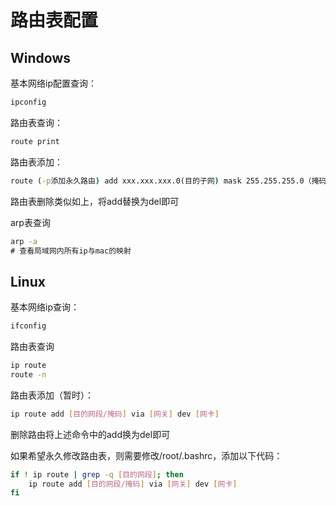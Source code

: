 # 路由表配置

## Windows

基本网络ip配置查询：

```cmd
ipconfig
```

路由表查询：

```cmd
route print
```

路由表添加：

```cmd
route (-p添加永久路由) add xxx.xxx.xxx.0(目的子网) mask 255.255.255.0（掩码） xxx.xxx.xxx.xxx（网关）
```

路由表删除类似如上，将add替换为del即可

arp表查询

```cmd
arp -a
# 查看局域网内所有ip与mac的映射
```

## Linux

基本网络ip查询：

```bash
ifconfig
```

路由表查询

```bash
ip route
route -n
```

路由表添加（暂时）：

```bash
ip route add [目的网段/掩码] via [网关] dev [网卡]
```

删除路由将上述命令中的add换为del即可

如果希望永久修改路由表，则需要修改/root/.bashrc，添加以下代码：

```bash
if ! ip route | grep -q [目的网段]; then
    ip route add [目的网段/掩码] via [网关] dev [网卡]
fi
```

















